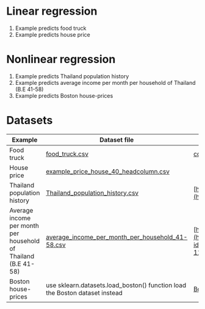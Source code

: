 # Linear regression

1) Example predicts food truck
2) Example predicts house price

# Nonlinear regression

1) Example predicts Thailand population history
2) Example predicts average income per month per household  of Thailand (B.E 41-58)
3) Example predicts Boston house-prices 

# Datasets

| Example | Dataset file | Cites |
| --- | --- | -- |
| Food truck | [food_truck.csv](food_truck.csv) | [course online](https://www.coursera.org/learn/machine-learning) taught by Andrew Ng |
| House price| [example_price_house_40_headcolumn.csv](example_price_house_40_headcolumn.csv) | |
| Thailand population history| [Thailand_population_history.csv](Thailand_population_history.csv) | [http://countrymeters.info/en/Thailand](http://countrymeters.info/en/Thailand) |
| Average income per month per household  of Thailand (B.E 41-58)| [average_income_per_month_per_household_41-58.csv](average_income_per_month_per_household_41-58.csv) | [https://data.go.th](https://data.go.th/DatasetDetail.aspx?id=7049410f-5bb8-4c75-9e94-112ca18b63e2&AspxAutoDetectCookieSupport=1) |
| Boston house-prices  | use sklearn.datasets.load_boston() function load the Boston dataset instead | [Boston dataset](http://www.cs.toronto.edu/~delve/data/boston/bostonDetail.html) |










